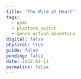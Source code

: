 ```yaml
---
title: 'The Wild at Heart'
tags:
  - game
  - platform_switch
  - genre_action-adventure
digital: false
physical: true
guide: false
pending: false
date: 2022-01-11
permalink: false
---
```

